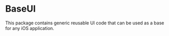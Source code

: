 # BaseUI

This package contains generic reusable UI code that can be used as a base for any iOS application.
